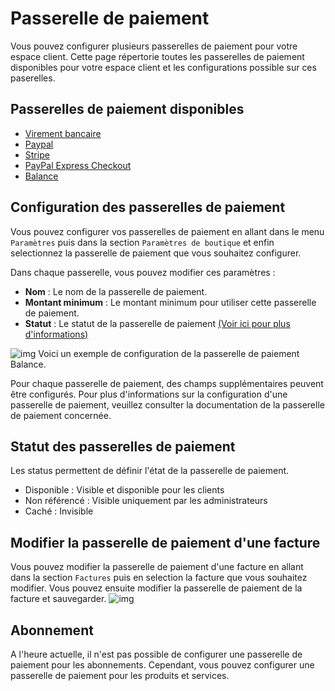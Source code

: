 # Passerelle de paiement
Vous pouvez configurer plusieurs passerelles de paiement pour votre espace client. Cette page répertorie toutes les passerelles de paiement disponibles pour votre espace client et les configurations possible sur ces paserelles.
## Passerelles de paiement disponibles
- [Virement bancaire](/docs/settings/store/payment_gateways/bank_transfert)
- [Paypal](/docs/settings/store/payment_gateways/paypal)
- [Stripe](/docs/settings/store/payment_gateways/stripe)
- [PayPal Express Checkout](/docs/settings/store/payment_gateways/paypal_express_checkout)
- [Balance](/docs/settings/store/payment_gateways/balance)
## Configuration des passerelles de paiement
Vous pouvez configurer vos passerelles de paiement en allant dans le menu `Paramètres` puis dans la section `Paramètres de boutique` et enfin selectionnez la passerelle de paiement que vous souhaitez configurer.

Dans chaque passerelle, vous pouvez modifier ces paramètres : 
- **Nom** : Le nom de la passerelle de paiement.
- **Montant minimum** : Le montant minimum pour utiliser cette passerelle de paiement.
- **Statut** : Le statut de la passerelle de paiement  [(Voir ici pour plus d'informations)](./payment_gateways#status)

![img](/img/next_gen/settings/store/payment_gateways/balance/config.png)
Voici un exemple de configuration de la passerelle de paiement Balance.

Pour chaque passerelle de paiement, des champs supplémentaires peuvent être configurés. Pour plus d'informations sur la configuration d'une passerelle de paiement, veuillez consulter la documentation de la passerelle de paiement concernée.
## Statut des passerelles de paiement
Les status permettent de définir l'état de la passerelle de paiement.
- Disponible : Visible et disponible pour les clients
- Non référencé : Visible uniquement par les administrateurs
- Caché : Invisible
## Modifier la passerelle de paiement d'une facture
Vous pouvez modifier la passerelle de paiement d'une facture en allant dans la section `Factures` puis en selection la facture que vous souhaitez modifier. Vous pouvez ensuite modifier la passerelle de paiement de la facture et sauvegarder.
![img](/img/next_gen/settings/store/payment_gateways/invoice.png)

## Abonnement
A l'heure actuelle, il n'est pas possible de configurer une passerelle de paiement pour les abonnements. Cependant, vous pouvez configurer une passerelle de paiement pour les produits et services.